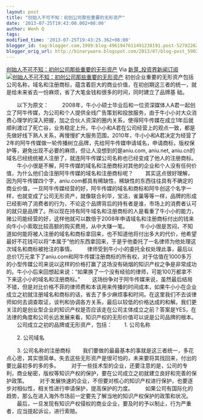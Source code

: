 ```yaml
---
layout: post
title: "创始人不可不知：初创公司那些重要的无形资产"
date: '2013-07-25T19:43:00.002+08:00'
author: Wenh Q
tags:
modified_time: '2013-07-25T19:43:25.362+08:00'
blogger_id: tag:blogger.com,1999:blog-4961947611491238191.post-5278226272145971850
blogger_orig_url: http://binaryware.blogspot.com/2013/07/blog-post_5902.html
---
```

[
创始人不可不知：初创公司那些重要的无形资产](http://news.pedaily.cn/newseed/201307/20130723351977.shtml)
Via [新芽_投资界新闻订阅](http://www.pedaily.cn/)
[![创始人不可不知：初创公司那些重要的无形资产](http://pic.pedaily.cn/201307/20130723@24978.jpg)](http://news.pedaily.cn/newseed/201307/20130723351977.shtml)
初创企业重要的无形资产包括公司名称，域名和注册商标，蕴含着巨大的商业价值，在初创期这三者的统一，就是给未来省去一份麻烦，省了大笔金钱和很多的时间，同时建立了品牌基
础。

　　以下为原文： 
　　2008年，牛小小硕士毕业后和一位资深媒体人A君一起创立了阿牛传媒，为公司和个人提供全线广告策划和投放服务，由于牛小小对大众消费心理学的深入把握，加之合伙人资深的圈内关系，使得阿牛传媒在成立1年后就顺利渡过了死亡谷，业务稳定上升。牛小小和A君在公司经营上的观点一致，都是先做好线下熟人关系，再慢慢扩大服务范围，2010年，牛小小和A君决定为经营了2年的阿牛传媒做一轮传播树立品牌，先给阿牛传媒申请域名，申请商标，版权保护等，避免出现不必要的麻烦，但让人没想到的是aniu.com,
aniu.net,
aniu.cn的域名已经统统被人注册了，就连阿牛传媒公司名称也已经变成了他人的注册商标。
　　牛小小很是不解，阿牛传媒的域名和注册商标对其他的企业和个人没有任何价值，为什么他们会注册阿牛传媒的域名和注册商标呢？
　　其实这点很好理解，因为阿牛传媒四个字，aniu.com都具有稀缺性，稀缺性的东西往往具有不确定的商业价值，一旦阿牛传媒经营的好，阿牛传媒的域名和商标和阿牛创这个名字一样，也就变成了公司无形资产，就像联合利华，宝洁，雀巢等等一样，品牌的形成已经影响了消费者的行为，不论这个品牌背后的持有者是谁，市场上的消费者认可的就只是品牌了。所以现在持有阿牛域名和注册商标的人是看重了牛小小的能力，赌公司能经营的好，这样他就可以数倍于2008年申请域名和注册商标付出的钱来向牛小小索取比较高额的购买费用，从中大赚一笔。
　　牛小小很是苦闷，不知道如何能将被人注册的域名和商标拿回来，也不知道他将付出多大的代价，他希望最好不花钱可以将“本属于”他的东西拿回来，于是乎他委托了一名律师为他处理这次域名和商标被抢注的事情。
　　律师受到牛小小的委托全权处理此事，最后以总价1万元拿下了aniu.com和阿牛传媒注册商标的所有权，对于估值在1000多万的小型传媒公司来说以这样的价格打赢了这场没有硝烟的知识产权之争是非常成功的。牛小小后来回想起来说：“如果换了一个没有经验的律师，可能100万都拿不下来这小小的域名和注册商标。”
　　这场纷争对于阿牛传媒来说，虽然最后结局不错，但是对比价格不菲的律师费和本该用来传播的时间成本，如果牛小小在企业成立之初就注册域名和商标的话，省去了多少麻烦事和时间。在这里我们不去谈律师如何去调查取证，谈判和协调各方关系，最后以较低的价格达成的和解。我们更关注的是创业型企业的知识产权是否应该走在公司主体成立之前？答案是YES，在法律的角度和公司长远发展来看，知识产权的无形价值可以说是公司品牌的根本。
　　公司成立之初的品牌或无形资产，包括：
　　1. 公司名称

　　2. 公司域名

　　3. 公司名称的注册商标
　　我们要做的最最基本的事就是这三者统一，多花点心思，其实很简单。失去这些无形资产是很可怕的，未来要将其找回来，付出的要比最初多的多的多。
　　对于一些技术型的企业，还要注意的是，公司的专利，商业秘密，版权等知识产权的保护，要在公司成立之初就建立良好和完善的保护政策。
　　对于发展快速的企业，不但要对核心的知识产权进行保护，也要逐步对相似性，相关性进行申请保护，提高保护的力度。
　　如果公司有国际化的趋势，那么在进入海外市场前一定要先了解当地的知识产权保护的政策和状况。
　　最后，一旦发现有知识产权侵权的商业企业，要及时的予以制止，行为严重者，应当提起诉讼，进行索赔。
